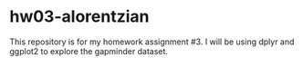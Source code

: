 # hw03-alorentzian
This repository is for my homework assignment #3. I will be using dplyr and ggplot2 to explore the gapminder dataset.
